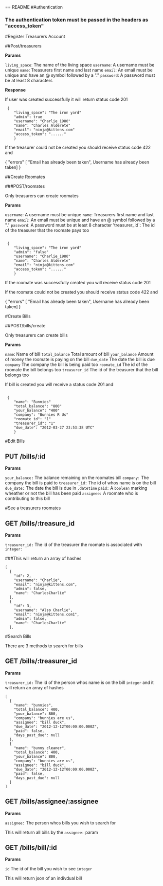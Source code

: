 == README
#Authentication
### The authentication token must be passed in the headers as "access_token"

#Register Treasurers Account

##Post/treasurers

**Params**

`living_space`: The name of the living space
`username`: A username must be unique
`name`: Treasurers first name and last name
`email`: An email must be unique and have an @ symbol followed by a "."
`password`: A password must be at least 8 characters

**Response**

If user was created successfully it will return status code 201

```
 {
	"living_space": "The iron yard"
	"admin": true
	"username": "Charlie_1980"
	"name": "Charles Alderete"
	"email": "ninja@kittens.com"
	"access_token": "......"
	}
```

If the treasurer could not be created you should receive status code 422 and 

{
	"errors" [
	"Email has already been taken", Username has already been taken]
}

##Create Roomates

###POST/roomates

Only treasurers can create roomates

**Params**

`username`: A username must be unique
`name`: Treasurers first name and last name
`email`: An email must be unique and have an @ symbol followed by a "."
`password`: A password must be at least 8 character
'treasurer_id`: The id of the treasurer that the roomate pays too 

```

 {
	"living_space": "The iron yard"
	"admin": "false"
	"username": "Charlie_1980"
	"name": "Charles Alderete"
	"email": "ninja@kittens.com"
	"access_token": "......"
	}
```

If the roomate was successfully created you will receive status code 201

If the roomate could not be created you should receive status code 422 and 

{
	"errors" [
	"Email has already been taken", Username has already been taken]
}

#Create Bills

##POST/bills/create

Only treasurers can create bills

**Params**

`name`: Name of bill 
`total_balance` Total amount of bill
`your_balance` Amount of money the roomate is paying on the bill
`due_date` The date the bill is due
`company` The company the bill is being paid too
`roomate_id` The id of the roomate the bill belongs too
`treasurer_id` The id of the treasurer that the bill belongs too

If bill is created you will receive a status code 201 and 

```

 {
	"name": "Bunnies"
	"total_balance": "800"
	"your_balance": "400"
	"company": "Bunnies R Us"
	"roomate_id": "1"
	"treasurer_id": "1"
	"due_date": "2012-03-27 23:53:38 UTC"
	}
```
#Edit Bills

## PUT /bills/:id

**Params**

`your_balance:` The balance remaining on the roomates bill
`company:` The company the bill is paid to
`treasurer_id:` The id of whos name is on the bill
`due_date:` The date the bill is due in `.datetime`
`paid:` A `boolean` marking wheather or not the bill has been paid
`assignee:` A roomate who is contributing to this bill

#See a treasurers roomates

## GET /bills/:treasure_id

**Params**

`treasurer_id:` The id of the treasurer the roomate is associated with `integer:`

###This will return an array of hashes

```
[
  {
    "id": 2,
    "username": "Charlie",
    "email": "ninja@kittens.com",
    "admin": false,
    "name": "CharlesCharlie"
  },
  {
    "id": 3,
    "username": "Also Charlie",
    "email": "ninja@kittens.com1",
    "admin": false,
    "name": "CharlesCharlie"
  },
```

#Search Bills

There are 3 methods to search for bills

## GET /bills/:treasurer_id 

**Params**

`treasurer_id:` The id of the person whos name is on the bill `integer` and it will return an array of hashes
```
[
  {
    "name": "bunnies",
    "total_balance": 400,
    "your_balance": 800,
    "company": "bunnies are us",
    "assignee": "bill duck",
    "due_date": "2012-12-12T00:00:00.000Z",
    "paid": false,
    "days_past_due": null
  },
  {
    "name": "bunny cleaner",
    "total_balance": 400,
    "your_balance": 800,
    "company": "bunnies are us",
    "assignee": "bill duck",
    "due_date": "2012-12-12T00:00:00.000Z",
    "paid": false,
    "days_past_due": null
  }
]
```

## GET /bills/assignee/:assignee

**Params**

`assignee:` The person whos bills you wish to search for

This will return all bills by the `assignee:` param

## GET /bills/bill/:id

**Params**

`id` The id of the bill you wish to see `integer`

This will return json of an indivdual bill


